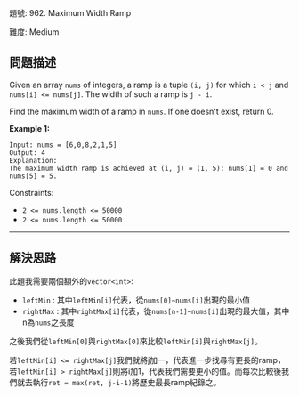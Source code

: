 題號: 962. Maximum Width Ramp

難度: Medium

## 問題描述

Given an array `nums` of integers, a ramp is a tuple `(i, j)` for which `i < j` and `nums[i] <= nums[j]`.  The width of such a ramp is `j - i`.

Find the maximum width of a ramp in `nums`.  If one doesn't exist, return 0.


**Example 1:**

```
Input: nums = [6,0,8,2,1,5]
Output: 4
Explanation: 
The maximum width ramp is achieved at (i, j) = (1, 5): nums[1] = 0 and nums[5] = 5.
```

Constraints:

- `2 <= nums.length <= 50000`
- `2 <= nums.length <= 50000`

---
## 解決思路

此題我需要兩個額外的`vector<int>`:

- `leftMin` : 其中`leftMin[i]`代表，從`nums[0]~nums[i]`出現的最小值
- `rightMax` : 其中`rightMax[i]`代表，從`nums[n-1]~nums[i]`出現的最大值，其中n為`nums`之長度

之後我們從`leftMin[0]`與`rightMax[0]`來比較`leftMin[i]`與`rightMax[j]`。

若`leftMin[i] <= rightMax[j]`我們就將j加一，代表進一步找尋有更長的ramp，若`leftMin[i] > rightMax[j]`則將i加1，代表我們需要更小的值。而每次比較後我們就去執行`ret = max(ret, j-i-1)`將歷史最長ramp紀錄之。